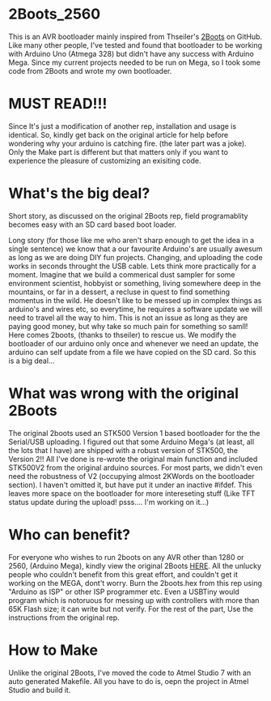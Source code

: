 # 2Boots_2560

This is an AVR bootloader mainly inspired from  Thseiler's [2Boots](https://github.com/thseiler/embedded/tree/master/avr/2boots) on GitHub. Like many other people, I've tested and found that bootloader to be working with Arduino Uno (Atmega 328) but didn't have any success with Arduino Mega. Since my current projects needed to be run on Mega, so I took some code from 2Boots and wrote my own bootloader.

# MUST READ!!!

Since It's just a modification of another rep, installation and usage is identical. So, kindly get back on the original article for help before wondering why your arduino is catching fire. (the later part was a joke). Only the Make part is different but that matters only if you want to experience the pleasure of customizing an exisiting code.

# What's the big deal?

Short story, as discussed on the original 2Boots rep, field programablity becomes easy with an SD card based boot loader.

Long story (for those like me who aren't sharp enough to get the idea in a single sentence) we know that a our favourite Arduino's are usually awesum as long as we are doing DIY fun projects. Changing, and uploading the code works in seconds throught the USB cable. Lets think more practically for a moment. Imagine that we build a commerical dust sampler for some environment scientist, hobbyist or something, living somewhere deep in the mountains, or far in a dessert, a recluse in quest to find something momentus in the wild. He doesn't like to be messed up in complex things as arduino's and wires etc, so everytime, he requires a software update we will need to travel all the way to him. This is not an issue as long as they are paying good money, but why take so much pain for something so samll! Here comes 2boots, (thanks to thseiler) to rescue us. We modify the bootloader of our arduino only once and whenever we need an update, the arduino can self update from a file we have copied on the SD card. So this is a big deal...

# What was wrong with the original 2Boots

The original 2boots used an STK500 Version 1 based bootloader for the the Serial/USB uploading. I figured out that some Arduino Mega's (at least, all the lots that I have) are shipped with a robust version of STK500, the Version 2!! All I've done is re-wrote the original main function and included STK500V2 from the original arduino sources. For most parts, we didn't even need the robustness of V2 (occupying  almost 2KWords on the bootloader section). I haven't omitted it, but have put it under an inactive #ifdef. This leaves more space on the bootloader for more intereseting stuff (Like TFT status update during the upload! psss.... I'm working on it...)

# Who can benefit?

For everyone who wishes to run 2boots on any AVR other than 1280 or 2560, (Arduino Mega), kindly view the original 2Boots 
[HERE](https://github.com/thseiler/embedded/tree/master/avr/2boots). All the unlucky people who couldn't benefit from this great effort, and couldn't get it working on the MEGA, dont't worry. Burn the 2boots.hex from this rep using "Arduino as ISP" or other ISP programmer etc. Even a USBTiny would program which is notoruous for messing up with controllers with more than 65K Flash size; it can write but not verify. For the rest of the part, Use the instructions from the original rep.

# How to Make

Unlike the original 2Boots, I've moved the code to Atmel Studio 7 with an auto generated Makefile. All you have to do is, oepn the project in Atmel Studio and build it.
